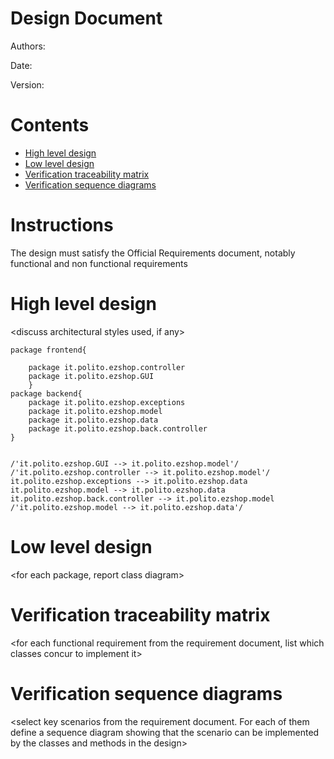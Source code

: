 # Design Document 


Authors: 

Date:

Version:


# Contents

- [High level design](#package-diagram)
- [Low level design](#class-diagram)
- [Verification traceability matrix](#verification-traceability-matrix)
- [Verification sequence diagrams](#verification-sequence-diagrams)

# Instructions

The design must satisfy the Official Requirements document, notably functional and non functional requirements

# High level design 

<discuss architectural styles used, if any>
<report package diagram>
```plantuml
package frontend{

    package it.polito.ezshop.controller 
    package it.polito.ezshop.GUI
    }
package backend{
    package it.polito.ezshop.exceptions
    package it.polito.ezshop.model
    package it.polito.ezshop.data
    package it.polito.ezshop.back.controller
}


/'it.polito.ezshop.GUI --> it.polito.ezshop.model'/ 
/'it.polito.ezshop.controller --> it.polito.ezshop.model'/ 
it.polito.ezshop.exceptions --> it.polito.ezshop.data
it.polito.ezshop.model --> it.polito.ezshop.data
it.polito.ezshop.back.controller --> it.polito.ezshop.model
/'it.polito.ezshop.model --> it.polito.ezshop.data'/
```





# Low level design

<for each package, report class diagram>









# Verification traceability matrix

\<for each functional requirement from the requirement document, list which classes concur to implement it>











# Verification sequence diagrams 
\<select key scenarios from the requirement document. For each of them define a sequence diagram showing that the scenario can be implemented by the classes and methods in the design>

